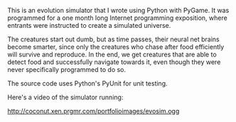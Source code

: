 This is an evolution simulator that I wrote using Python with PyGame. It was programmed for a one month long Internet programming exposition, where entrants were instructed to create a simulated universe.

The creatures start out dumb, but as time passes, their neural net brains become smarter, since only the creatures who chase after food efficiently will survive and reproduce. In the end, we get creatures that are able to detect food and successfully navigate towards it, even though they were never specifically programmed to do so.

The source code uses Python's PyUnit for unit testing.

Here's a video of the simulator running:

http://coconut.xen.prgmr.com/portfolioimages/evosim.ogg
